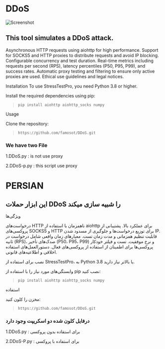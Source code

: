 # DDoS
![Screenshot](https://github.com/user-attachments/assets/c10a20ef-39d9-4e46-9ba0-1898d53f7a1f)


## This tool simulates a DDoS attack.

Asynchronous HTTP requests using aiohttp for high performance.
Support for SOCKS5 and HTTP proxies to distribute requests and avoid IP blocking.
Configurable concurrency and test duration.
Real-time metrics including requests per second (RPS), latency percentiles (P50, P95, P99), and success rates.
Automatic proxy testing and filtering to ensure only active proxies are used.
Ethical use guidelines and legal notices.

Installation
To use StressTestPro, you need Python 3.8 or higher.

Install the required dependencies using pip:

>```pip install aiohttp aiohttp_socks numpy```

Usage

Clone the repository:
>```https://github.com/famosot/DDoS.git```

### We have two File
1.DDoS.py : is not use proxy

2.DDoS-p.py : this script use proxy



# PERSIAN

## این ابزار حملات DDoS را شبیه سازی میکند
ویژگی‌ها

درخواست‌های HTTP ناهمزمان با استفاده از aiohttp برای عملکرد بالا.
پشتیبانی از پروکسی‌های SOCKS5 و HTTP برای توزیع درخواست‌ها و جلوگیری از مسدود شدن IP.
قابلیت تنظیم همزمانی و مدت زمان تست.
معیارهای زمان واقعی شامل درخواست در ثانیه (RPS)، صدک‌های تأخیر (P50، P95، P99) و نرخ موفقیت.
تست و فیلتر خودکار پروکسی‌ها برای اطمینان از استفاده از پروکسی‌های فعال.
دستورالعمل‌های استفاده اخلاقی و اطلاعیه‌های قانونی.

نصب
برای استفاده از StressTestPro، به Python 3.8 یا بالاتر نیاز دارید.

وابستگی‌های مورد نیاز را با استفاده از pip نصب کنید:
>```pip install aiohttp aiohttp_socks numpy```

استفاده

مخزن را کلون کنید:

>```https://github.com/famosot/DDoS.git```

### درفایل کلون شده دو اسکریپت وجود دارد
1.DDoS.py : برای استقاده بدون پروکسی

2.DDoS-P.py : برای استفاده با پروکسی





